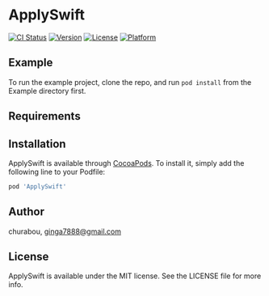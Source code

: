 # ApplySwift

[![CI Status](http://img.shields.io/travis/churabou/ApplySwift.svg?style=flat)](https://travis-ci.org/churabou/ApplySwift)
[![Version](https://img.shields.io/cocoapods/v/ApplySwift.svg?style=flat)](http://cocoapods.org/pods/ApplySwift)
[![License](https://img.shields.io/cocoapods/l/ApplySwift.svg?style=flat)](http://cocoapods.org/pods/ApplySwift)
[![Platform](https://img.shields.io/cocoapods/p/ApplySwift.svg?style=flat)](http://cocoapods.org/pods/ApplySwift)

## Example

To run the example project, clone the repo, and run `pod install` from the Example directory first.

## Requirements

## Installation

ApplySwift is available through [CocoaPods](http://cocoapods.org). To install
it, simply add the following line to your Podfile:

```ruby
pod 'ApplySwift'
```

## Author

churabou, ginga7888@gmail.com

## License

ApplySwift is available under the MIT license. See the LICENSE file for more info.
